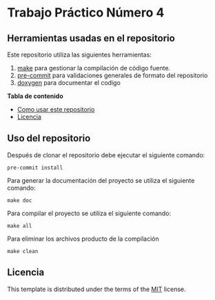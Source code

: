 # Trabajo Práctico Número 4

## Herramientas usadas en el repositorio

Este repositorio utiliza las siguientes herramientas:
1. [make](https://www.gnu.org/software/make) para gestionar la compilación de código fuente. 
1. [pre-commit](https://pre-commit.com) para validaciones generales de formato del repositorio
1. [doxygen](https://www.doxygen.nl/manual/index.html) para documentar el codigo

**Tabla de contenido**

- [Como usar este repositorio](#Uso-del-repositorio)
- [Licencia](#Licencia)

## Uso del repositorio

Después de clonar el repositorio debe ejecutar el siguiente comando:

```
pre-commit install
```

Para generar la documentación del proyecto se utiliza el siguiente comando:

```
make doc
```

Para compilar el proyecto se utiliza el siguiente comando:

```
make all
```

Para eliminar los archivos producto de la compilación

```
make clean
```

## Licencia

This template is distributed under the terms of the [MIT](https://spdx.org/licenses/MIT.html) license.
